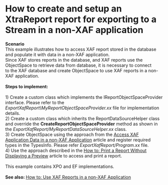 # How to create and setup an XtraReport report for exporting to a Stream in a non-XAF application


<p><strong>Scenario</strong><br />This example illustrates how to access XAF report stored in the database and populate it with data in a non-XAF application.<br />Since XAF stores reports in the database, and XAF reports use the ObjectSpace to retrieve data from database, it is necessary to connect to the XAF database and create ObjectSpace to use XAF reports in a non-XAF application.<br /><br /><strong>Steps to implement: </strong><br /><br />1) Create a custom class which implements the IReportObjectSpaceProvider interface. Please refer to the <em>ExportXafReport\MyReportObjectSpaceProvider.xx</em> file for implementation details.<br />2) Create a custom class which inherits the ReportDataSourceHelper class and override the <strong>CreateReportObjectSpaceProvider</strong> method as shown in the <em>ExportXafReport/MyReportDataSourceHelper.xx </em>class.<br />3) Create ObjectSpace using the approach from the <a href="https://documentation.devexpress.com/#eXpressAppFramework/CustomDocument113709">Access XAF Application Data in a non-XAF Application</a> article and register required types in the TypesInfo. Please refer <em>ExportXafReport/Program.xx</em> file.<br />4) Use the approach described in the <a href="https://documentation.devexpress.com/eXpressAppFramework/CustomDocument113601.aspx">How to: Print a Report Without Displaying a Preview</a> article to access and print a report.<br /><br />This example contains XPO and EF implementations.<br /><br /><strong>See also: </strong><a href="http://help.devexpress.com/#eXpressAppFramework/CustomDocument114515">How to: Use XAF Reports in a non-XAF Application</a></p>

<br/>



